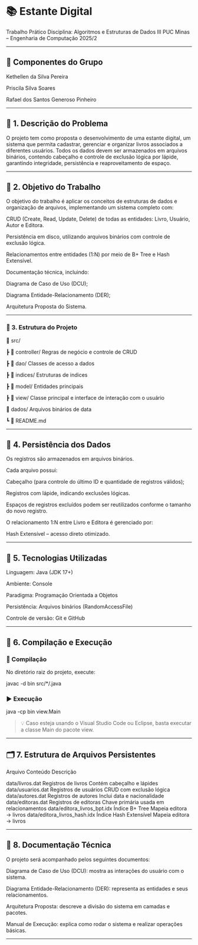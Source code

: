 # 📚 Estante Digital

Trabalho Prático
Disciplina: Algoritmos e Estruturas de Dados III
PUC Minas – Engenharia de Computação
2025/2

---

## 👥 Componentes do Grupo

Kethellen da Silva Pereira

Priscila Silva Soares

Rafael dos Santos Generoso Pinheiro 

---

## 🧩 1. Descrição do Problema

O projeto tem como proposta o desenvolvimento de uma estante digital, um sistema que permita cadastrar, gerenciar e organizar livros associados a diferentes usuários.
Todos os dados devem ser armazenados em arquivos binários, contendo cabeçalho e controle de exclusão lógica por lápide, garantindo integridade, persistência e reaproveitamento de espaço.


---

## 🎯 2. Objetivo do Trabalho

O objetivo do trabalho é aplicar os conceitos de estruturas de dados e organização de arquivos, implementando um sistema completo com:

CRUD (Create, Read, Update, Delete) de todas as entidades:
Livro, Usuário, Autor e Editora.

Persistência em disco, utilizando arquivos binários com controle de exclusão lógica.

Relacionamentos entre entidades (1:N) por meio de B+ Tree e Hash Extensível.

Documentação técnica, incluindo:

Diagrama de Caso de Uso (DCU);

Diagrama Entidade-Relacionamento (DER);

Arquitetura Proposta do Sistema.


---

### 🧱 3. Estrutura do Projeto

 📂 src/
 
 ┣ 📂 controller/ Regras de negócio e controle de CRUD
 
 ┣ 📂 dao/ Classes de acesso a dados
 
 ┣ 📂 indices/ Estruturas de indices
 
 ┣ 📂 model/ Entidades principais
 
 ┣ 📂 view/ Classe principal e interface de interação com o usuário
 
  📂 dados/ Arquivos binários de data
  
 ┗ 📜 README.md


---

## 💾 4. Persistência dos Dados

Os registros são armazenados em arquivos binários.

Cada arquivo possui:

Cabeçalho (para controle do último ID e quantidade de registros válidos);

Registros com lápide, indicando exclusões lógicas.

Espaços de registros excluídos podem ser reutilizados conforme o tamanho do novo registro.

O relacionamento 1:N entre Livro e Editora é gerenciado por:

Hash Extensível – acesso direto otimizado.


---

## 🧰 5. Tecnologias Utilizadas

Linguagem: Java (JDK 17+)

Ambiente: Console

Paradigma: Programação Orientada a Objetos

Persistência: Arquivos binários (RandomAccessFile)

Controle de versão: Git e GitHub

---

## 🧪 6. Compilação e Execução

### 🔧 Compilação

No diretório raiz do projeto, execute:

javac -d bin src/*/.java

### ▶️ Execução

java -cp bin view.Main

> 💡 Caso esteja usando o Visual Studio Code ou Eclipse, basta executar a classe Main do pacote view.


---

## 🗂️ 7. Estrutura de Arquivos Persistentes

Arquivo	Conteúdo	Descrição

data/livros.dat	Registros de livros	Contém cabeçalho e lápides
data/usuarios.dat	Registros de usuários	CRUD com exclusão lógica
data/autores.dat	Registros de autores	Inclui data e nacionalidade
data/editoras.dat	Registros de editoras	Chave primária usada em relacionamentos
data/editora_livros_bpt.idx	Índice B+ Tree	Mapeia editora → livros
data/editora_livros_hash.idx	Índice Hash Extensível	Mapeia editora → livros


---

## 🧾 8. Documentação Técnica

O projeto será acompanhado pelos seguintes documentos:

Diagrama de Caso de Uso (DCU): mostra as interações do usuário com o sistema.

Diagrama Entidade-Relacionamento (DER): representa as entidades e seus relacionamentos.

Arquitetura Proposta: descreve a divisão do sistema em camadas e pacotes.

Manual de Execução: explica como rodar o sistema e realizar operações básicas.


---
